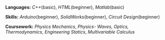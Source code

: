 **Languages:** *C++*(basic), *HTML*(beginner), *Matlab*(basic)

**Skills:** *Arduino*(beginner), *SolidWorks*(beginner), *Circuit Design*(beginner)

**Coursework:** *Physics Mechanics*, *Physics- Waves, Optics, Thermodynamics*, *Engineering Statics*, *Multivariable Calculus*

